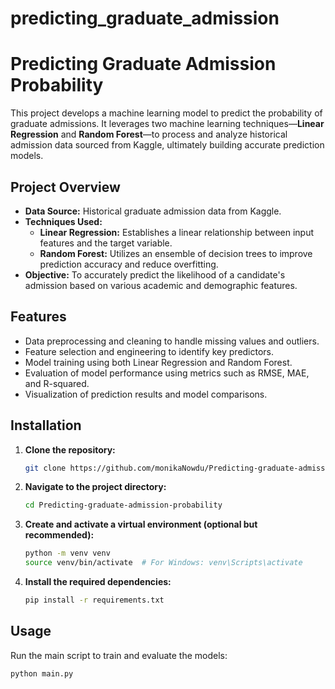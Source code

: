 # predicting_graduate_admission
# Predicting Graduate Admission Probability

This project develops a machine learning model to predict the probability of graduate admissions. It leverages two machine learning techniques—**Linear Regression** and **Random Forest**—to process and analyze historical admission data sourced from Kaggle, ultimately building accurate prediction models.

## Project Overview

- **Data Source:** Historical graduate admission data from Kaggle.
- **Techniques Used:**
  - **Linear Regression:** Establishes a linear relationship between input features and the target variable.
  - **Random Forest:** Utilizes an ensemble of decision trees to improve prediction accuracy and reduce overfitting.
- **Objective:** To accurately predict the likelihood of a candidate's admission based on various academic and demographic features.

## Features

- Data preprocessing and cleaning to handle missing values and outliers.
- Feature selection and engineering to identify key predictors.
- Model training using both Linear Regression and Random Forest.
- Evaluation of model performance using metrics such as RMSE, MAE, and R-squared.
- Visualization of prediction results and model comparisons.

## Installation

1. **Clone the repository:**
    ```bash
    git clone https://github.com/monikaNowdu/Predicting-graduate-admission-probability.git
    ```
2. **Navigate to the project directory:**
    ```bash
    cd Predicting-graduate-admission-probability
    ```
3. **Create and activate a virtual environment (optional but recommended):**
    ```bash
    python -m venv venv
    source venv/bin/activate  # For Windows: venv\Scripts\activate
    ```
4. **Install the required dependencies:**
    ```bash
    pip install -r requirements.txt
    ```

## Usage

Run the main script to train and evaluate the models:
```bash
python main.py
